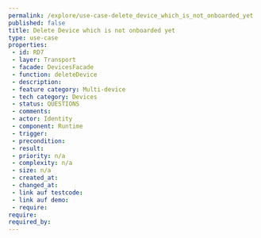 ```yaml
---
permalink: /explore/use-case-delete_device_which_is_not_onboarded_yet
published: false
title: Delete Device which is not onboarded yet
type: use-case
properties:
 - id: RD7
 - layer: Transport
 - facade: DevicesFacade
 - function: deleteDevice
 - description: 
 - feature category: Multi-device
 - tech category: Devices
 - status: QUESTIONS
 - comments: 
 - actor: Identity
 - component: Runtime
 - trigger: 
 - precondition: 
 - result: 
 - priority: n/a
 - complexity: n/a
 - size: n/a
 - created_at: 
 - changed_at: 
 - link auf testcode: 
 - link auf demo: 
 - require: 
require:
required_by:
---
```

